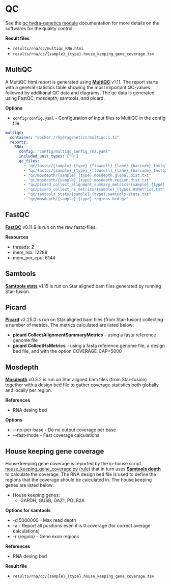 # QC
See the [qc hydra-genetics module](https://snv_indels.readthedocs.io/en/latest/) documentation for more details on the softwares for the quality control.

**Result files**

* `results/rna/qc/multiqc_RNA.html`
* `results/rna/qc/{sample}_{type}.house_keeping_gene_coverage.tsv`

## MultiQC
A MultiQC html report is generated using **[MultiQC](https://github.com/ewels/MultiQC)** v1.11. The report starts with a general statistics table showing the most important QC-values followed by additional QC data and diagrams. The qc data is generated using FastQC, mosdepth, samtools, and picard.

**Options**

* `config/config.yaml` - Configuration of input files to MultiQC in the config file

```yaml
multiqc:
  container: "docker://hydragenetics/multiqc:1.11"
  reports:
    RNA:
      config: "config/multiqc_config_rna.yaml"
      included_unit_types: ["R"]
      qc_files:
        - "qc/fastqc/{sample}_{type}_{flowcell}_{lane}_{barcode}_fastq1_fastqc.zip"
        - "qc/fastqc/{sample}_{type}_{flowcell}_{lane}_{barcode}_fastq2_fastqc.zip"
        - "qc/mosdepth/{sample}_{type}.mosdepth.global.dist.txt"
        - "qc/mosdepth/{sample}_{type}.mosdepth.region.dist.txt"
        - "qc/picard_collect_alignment_summary_metrics/{sample}_{type}.alignment_summary_metrics.txt"
        - "qc/picard_collect_hs_metrics/{sample}_{type}.HsMetrics.txt"
        - "qc/samtools_stats/{sample}_{type}.samtools-stats.txt"
        - "qc/mosdepth/{sample}_{type}.regions.bed.gz"
```

## FastQC
**[FastQC](https://www.bioinformatics.babraham.ac.uk/projects/fastqc/)** v0.11.9 is run on the raw fastq-files.

**Resources**

* threads: 2
* mem_mb: 12288
* mem_per_cpu: 6144

## Samtools
**[Samtools stats](http://www.htslib.org/doc/samtools-stats.html)** v1.15 is run on Star aligned bam files generated by running Star-fusion.

## Picard
**[Picard](https://broadinstitute.github.io/picard/)** v2.25.0 is run on Star aligned bam files (from Star-fusion) collecting a number of metrics. The metrics calculated are listed below:

* **picard CollectAlignmentSummaryMetrics** - using a fasta reference genome file
* **picard CollectHsMetrics** - using a fasta reference genome file, a design bed file, and with the option COVERAGE_CAP=5000

## Mosdepth
**[Mosdepth](https://github.com/brentp/mosdepth)** v0.3.2 is run on Star aligned bam files (from Star-fusion) together with a design bed file to gather coverage statistics both globally and locally per region.

**References**

* RNA desing bed

**Options**

* --no-per-base - Do no output coverage per base
* --fast-mode - Fast coverage calculations

## House keeping gene coverage
House keeping gene coverage is reported by the in-house script [house_keeping_gene_coverage.py](https://github.com/genomic-medicine-sweden/Twist_Solid/blob/develop/workflow/scripts/house_keeping_gene_coverage.py) ([rule](https://github.com/genomic-medicine-sweden/Twist_Solid/blob/develop/workflow/rules/house_keeping_gene_coverage.smk)) that in turn uses **[Samtools depth](http://www.htslib.org/doc/samtools-depth.html)** to calculate the coverage. The RNA design bed file is used to define the regions that the coverage should be calculated in. The house keeping genes are listed below:

* House keeping genes:
    - GAPDH, GUSB, OAZ1, POLR2A

**Options for samtools**

* -d 5000000 - Max read depth
* -a - Report all positions even it is 0 coverage (for correct average calculations)
* -r {region} - Gene exon regions

**References**

* RNA desing bed

**Result file**

* `results/rna/qc/{sample}_{type}.house_keeping_gene_coverage.tsv`
